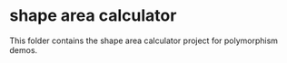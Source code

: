 ﻿# shape area calculator

This folder contains the shape area calculator project for polymorphism demos.
